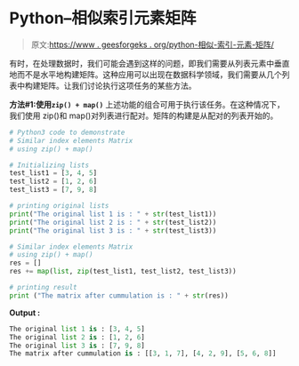 # Python–相似索引元素矩阵

> 原文:[https://www . geesforgeks . org/python-相似-索引-元素-矩阵/](https://www.geeksforgeeks.org/python-similar-index-elements-matrix/)

有时，在处理数据时，我们可能会遇到这样的问题，即我们需要从列表元素中垂直地而不是水平地构建矩阵。这种应用可以出现在数据科学领域，我们需要从几个列表中构建矩阵。让我们讨论执行这项任务的某些方法。

**方法#1:使用`zip() + map()`**
上述功能的组合可用于执行该任务。在这种情况下，我们使用 zip()和 map()对列表进行配对。矩阵的构建是从配对的列表开始的。

```py
# Python3 code to demonstrate 
# Similar index elements Matrix
# using zip() + map()

# Initializing lists
test_list1 = [3, 4, 5]
test_list2 = [1, 2, 6]
test_list3 = [7, 9, 8]

# printing original lists
print("The original list 1 is : " + str(test_list1))
print("The original list 2 is : " + str(test_list2))
print("The original list 3 is : " + str(test_list3))

# Similar index elements Matrix
# using zip() + map()
res = []
res += map(list, zip(test_list1, test_list2, test_list3))

# printing result 
print ("The matrix after cummulation is : " + str(res))
```

**Output :**

```py
The original list 1 is : [3, 4, 5]
The original list 2 is : [1, 2, 6]
The original list 3 is : [7, 9, 8]
The matrix after cummulation is : [[3, 1, 7], [4, 2, 9], [5, 6, 8]]

```